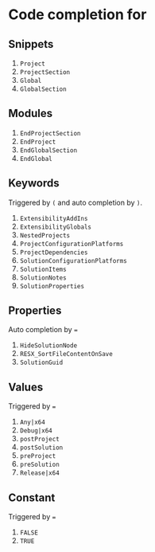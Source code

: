 # Code completion for

## Snippets

1. `Project`
2. `ProjectSection`
3. `Global`
4. `GlobalSection`

## Modules

1. `EndProjectSection`
2. `EndProject`
3. `EndGlobalSection`
4. `EndGlobal`

## Keywords

Triggered by `(` and auto completion by `)`.

1. `ExtensibilityAddIns`
2. `ExtensibilityGlobals`
3. `NestedProjects`
4. `ProjectConfigurationPlatforms`
5. `ProjectDependencies`
6. `SolutionConfigurationPlatforms`
7. `SolutionItems`
8. `SolutionNotes`
9. `SolutionProperties`

## Properties

Auto completion by `=`

1. `HideSolutionNode`
2. `RESX_SortFileContentOnSave`
3. `SolutionGuid`

## Values

Triggered by `=`

1. `Any|x64`
2. `Debug|x64`
3. `postProject`
4. `postSolution`
5. `preProject`
6. `preSolution`
7. `Release|x64`

## Constant

Triggered by `=`

1. `FALSE`
2. `TRUE`
